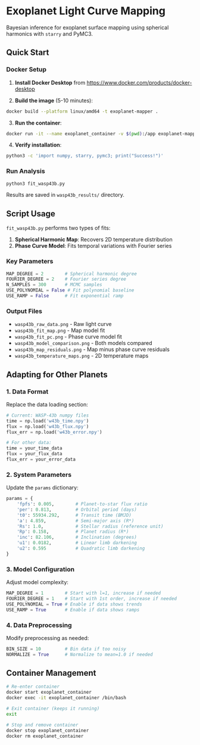 # Exoplanet Light Curve Mapping

Bayesian inference for exoplanet surface mapping using spherical harmonics with `starry` and PyMC3.

## Quick Start

### Docker Setup

1. **Install Docker Desktop** from https://www.docker.com/products/docker-desktop

2. **Build the image** (5-10 minutes):
```bash
docker build --platform linux/amd64 -t exoplanet-mapper .
```

3. **Run the container**:
```bash
docker run -it --name exoplanet_container -v $(pwd):/app exoplanet-mapper
```

4. **Verify installation**:
```bash
python3 -c 'import numpy, starry, pymc3; print("Success!")'
```

### Run Analysis

```bash
python3 fit_wasp43b.py
```

Results are saved in `wasp43b_results/` directory.

## Script Usage

`fit_wasp43b.py` performs two types of fits:

1. **Spherical Harmonic Map**: Recovers 2D temperature distribution
2. **Phase Curve Model**: Fits temporal variations with Fourier series

### Key Parameters

```python
MAP_DEGREE = 2        # Spherical harmonic degree
FOURIER_DEGREE = 2    # Fourier series degree
N_SAMPLES = 300       # MCMC samples
USE_POLYNOMIAL = False # Fit polynomial baseline
USE_RAMP = False      # Fit exponential ramp
```

### Output Files

- `wasp43b_raw_data.png` - Raw light curve
- `wasp43b_fit_map.png` - Map model fit
- `wasp43b_fit_pc.png` - Phase curve model fit
- `wasp43b_model_comparison.png` - Both models compared
- `wasp43b_map_residuals.png` - Map minus phase curve residuals
- `wasp43b_temperature_maps.png` - 2D temperature maps

## Adapting for Other Planets

### 1. Data Format
Replace the data loading section:
```python
# Current: WASP-43b numpy files
time = np.load('w43b_time.npy')
flux = np.load('w43b_flux.npy')
flux_err = np.load('w43b_error.npy')

# For other data:
time = your_time_data
flux = your_flux_data  
flux_err = your_error_data
```

### 2. System Parameters
Update the `params` dictionary:
```python
params = {
    'fpfs': 0.005,        # Planet-to-star flux ratio
    'per': 0.813,         # Orbital period (days)
    't0': 55934.292,      # Transit time (BMJD)
    'a': 4.859,           # Semi-major axis (R*)
    'Rs': 1.0,            # Stellar radius (reference unit)
    'Rp': 0.158,          # Planet radius (R*)
    'inc': 82.106,        # Inclination (degrees)
    'u1': 0.0182,         # Linear limb darkening
    'u2': 0.595           # Quadratic limb darkening
}
```

### 3. Model Configuration
Adjust model complexity:
```python
MAP_DEGREE = 1        # Start with l=1, increase if needed
FOURIER_DEGREE = 1    # Start with 1st order, increase if needed
USE_POLYNOMIAL = True # Enable if data shows trends
USE_RAMP = True       # Enable if data shows ramps
```

### 4. Data Preprocessing
Modify preprocessing as needed:
```python
BIN_SIZE = 10         # Bin data if too noisy
NORMALIZE = True      # Normalize to mean=1.0 if needed
```

## Container Management

```bash
# Re-enter container
docker start exoplanet_container
docker exec -it exoplanet_container /bin/bash

# Exit container (keeps it running)
exit

# Stop and remove container
docker stop exoplanet_container
docker rm exoplanet_container

```
